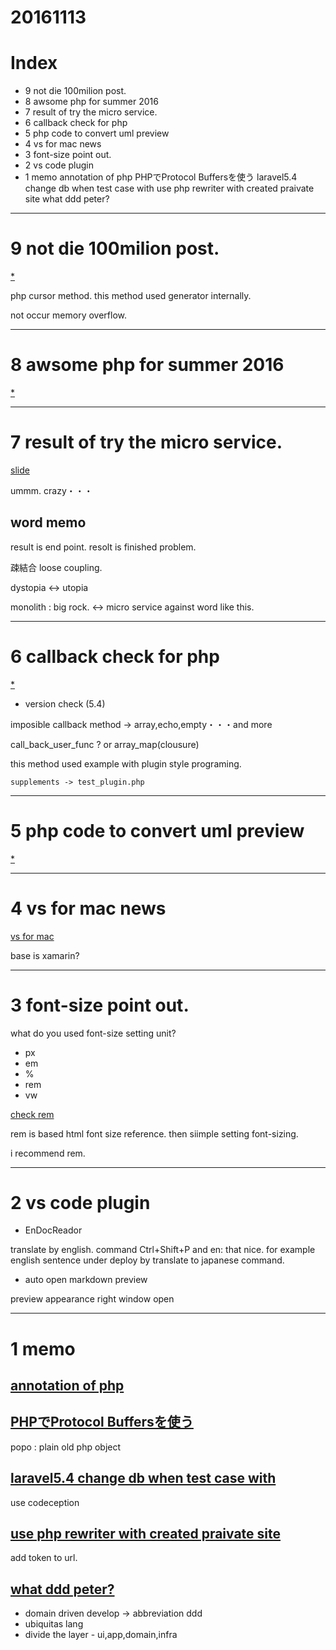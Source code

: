 # 20161113

# Index
- 9 not die 100milion post.
- 8 awsome php for summer 2016
- 7 result of try the micro service.
- 6 callback check for php
- 5 php code to convert uml preview
- 4 vs for mac news
- 3 font-size point out.
- 2 vs code plugin
- 1 memo
    annotation of php
    PHPでProtocol Buffersを使う
    laravel5.4 change db when test case with
    use php rewriter with created praivate site
    what ddd peter?

-----------------------
# 9 not die 100milion post.

[*](http://localdisk.hatenablog.com/entry/2016/07/20/173208)

php cursor method.
this method used generator internally.

not occur memory overflow.

-----------------------
# 8 awsome php for summer 2016

[*](http://tutorialzine.com/2016/08/20-awesome-php-libraries-for-summer-2016/)

-----------------------
# 7 result of try the micro service.

[slide](http://www.slideshare.net/mosa_siru/ss-64839846)

ummm. crazy・・・


## word memo

result is end point.
resolt is finished problem.

疎結合 loose coupling.

dystopia <-> utopia

monolith : big rock. <-> micro service against word like this.

-----------------------
# 6 callback check for php

[*](http://php.net/manual/ja/language.types.callable.php)

- version check (5.4)

imposible callback method -> array,echo,empty・・・and more

call_back_user_func ?
or array_map(clousure)

this method used example with plugin style programing.

    supplements -> test_plugin.php

-----------------------

# 5 php code to convert uml preview

[*](http://somemo.hatenablog.com/entry/2011/12/01/051141)


-----------------------

# 4 vs for mac news

[vs for mac](https://msdn.microsoft.com/magazine/mt790182)

base is xamarin?

-----------------------

# 3 font-size point out.

what do you used font-size setting unit?

- px
- em
- %
- rem
- vw

[check rem](http://html5-css3.jp/tips/css3-rem.html)

rem is based html font size reference.
then siimple setting font-sizing.

i recommend rem.

-----------------------

# 2 vs code plugin

- EnDocReador

translate by english. command Ctrl+Shift+P and en:
that nice. 
for example english sentence under deploy by translate to japanese command.

- auto open markdown preview

preview appearance right window open



---------------------------
# 1 memo

## [annotation of php](http://koriym.github.io/2012/02/php-annotation/)

## [PHPでProtocol Buffersを使う](http://qiita.com/chobie@github/items/d0661d68120efea689a0)

popo : plain old php object

## [laravel5.4 change db when test case with](http://am1tanaka.hatenablog.com/entry/2016/10/24/234118)

use codeception

## [use php rewriter with created praivate site](https://blog.ohgaki.net/use-php-for-private-web-sites)

add token to url.

## [what ddd peter?](https://speakerdeck.com/shin1x1/ddd-with-laravel)

- domain driven develop -> abbreviation ddd
- ubiquitas lang
- divide the layer - ui,app,domain,infra

